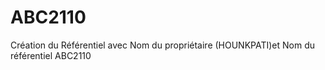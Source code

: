 # ABC2110
 Création du Référentiel avec Nom du propriétaire (HOUNKPATI)et Nom du référentiel ABC2110
